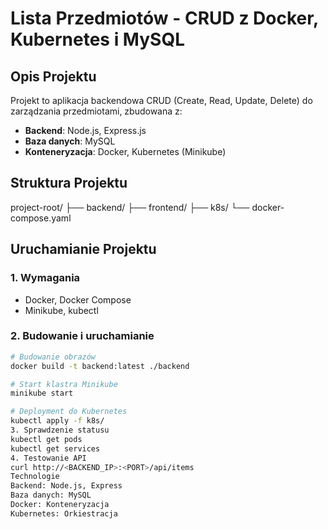 # Lista Przedmiotów - CRUD z Docker, Kubernetes i MySQL

## Opis Projektu

Projekt to aplikacja backendowa CRUD (Create, Read, Update, Delete) do zarządzania przedmiotami, zbudowana z:

- **Backend**: Node.js, Express.js
- **Baza danych**: MySQL
- **Konteneryzacja**: Docker, Kubernetes (Minikube)

## Struktura Projektu

project-root/ ├── backend/ ├── frontend/ ├── k8s/ └── docker-compose.yaml


## Uruchamianie Projektu

### 1. Wymagania

- Docker, Docker Compose
- Minikube, kubectl

### 2. Budowanie i uruchamianie

```bash
# Budowanie obrazów
docker build -t backend:latest ./backend

# Start klastra Minikube
minikube start

# Deployment do Kubernetes
kubectl apply -f k8s/
3. Sprawdzenie statusu
kubectl get pods
kubectl get services
4. Testowanie API
curl http://<BACKEND_IP>:<PORT>/api/items
Technologie
Backend: Node.js, Express
Baza danych: MySQL
Docker: Konteneryzacja
Kubernetes: Orkiestracja

